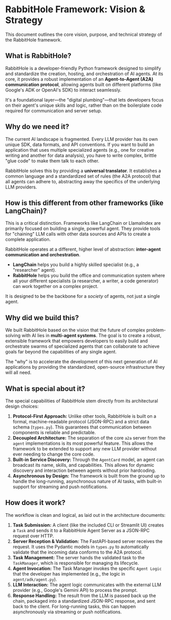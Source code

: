 # RabbitHole Framework: Vision & Strategy

This document outlines the core vision, purpose, and technical strategy of the RabbitHole framework.

## What is RabbitHole?

RabbitHole is a developer-friendly Python framework designed to simplify and standardize the creation, hosting, and orchestration of AI agents. At its core, it provides a robust implementation of an **Agent-to-Agent (A2A) communication protocol**, allowing agents built on different platforms (like Google's ADK or OpenAI's SDK) to interact seamlessly.

It's a foundational layer—the "digital plumbing"—that lets developers focus on their agent's unique skills and logic, rather than on the boilerplate code required for communication and server setup.

## Why do we need it?

The current AI landscape is fragmented. Every LLM provider has its own unique SDK, data formats, and API conventions. If you want to build an application that uses multiple specialized agents (e.g., one for creative writing and another for data analysis), you have to write complex, brittle "glue code" to make them talk to each other.

RabbitHole solves this by providing a **universal translator**. It establishes a common language and a standardized set of rules (the A2A protocol) that all agents can adhere to, abstracting away the specifics of the underlying LLM providers.

## How is this different from other frameworks (like LangChain)?

This is a critical distinction. Frameworks like LangChain or LlamaIndex are primarily focused on building a single, powerful agent. They provide tools for "chaining" LLM calls with other data sources and APIs to create a complete application.

RabbitHole operates at a different, higher level of abstraction: **inter-agent communication and orchestration**.

-   **LangChain** helps you build a highly skilled specialist (e.g., a "researcher" agent).
-   **RabbitHole** helps you build the office and communication system where all your different specialists (a researcher, a writer, a code generator) can work together on a complex project.

It is designed to be the backbone for a *society* of agents, not just a single agent.

## Why did we build this?

We built RabbitHole based on the vision that the future of complex problem-solving with AI lies in **multi-agent systems**. The goal is to create a robust, extensible framework that empowers developers to easily build and orchestrate swarms of specialized agents that can collaborate to achieve goals far beyond the capabilities of any single agent.

The "why" is to accelerate the development of this next generation of AI applications by providing the standardized, open-source infrastructure they will all need.

## What is special about it?

The special capabilities of RabbitHole stem directly from its architectural design choices:

1.  **Protocol-First Approach:** Unlike other tools, RabbitHole is built on a formal, machine-readable protocol (JSON-RPC) and a strict data schema (`types.py`). This guarantees that communication between components is reliable and predictable.
2.  **Decoupled Architecture:** The separation of the core `a2a` server from the `agent` implementations is its most powerful feature. This allows the framework to be extended to support any new LLM provider without ever needing to change the core code.
3.  **Built-in Service Discovery:** Through the `AgentCard` model, an agent can broadcast its name, skills, and capabilities. This allows for dynamic discovery and interaction between agents without prior hardcoding.
4.  **Asynchronous by Design:** The framework is built from the ground up to handle the long-running, asynchronous nature of AI tasks, with built-in support for streaming and push notifications.

## How does it work?

The workflow is clean and logical, as laid out in the architecture documents:

1.  **Task Submission:** A client (like the included CLI or Streamlit UI) creates a `Task` and sends it to a RabbitHole Agent Server as a JSON-RPC request over HTTP.
2.  **Server Reception & Validation:** The FastAPI-based server receives the request. It uses the Pydantic models in `types.py` to automatically validate that the incoming data conforms to the A2A protocol.
3.  **Task Management:** The server hands the validated task to the `TaskManager`, which is responsible for managing its lifecycle.
4.  **Agent Invocation:** The Task Manager invokes the specific `Agent Logic` that the developer has implemented (e.g., the logic in `agent/adk/agent.py`).
5.  **LLM Interaction:** The agent logic communicates with the external LLM provider (e.g., Google's Gemini API) to process the prompt.
6.  **Response Handling:** The result from the LLM is passed back up the chain, packaged into a standardized JSON-RPC response, and sent back to the client. For long-running tasks, this can happen asynchronously via streaming or push notifications. 